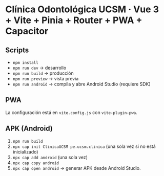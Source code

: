 # Clínica Odontológica UCSM · Vue 3 + Vite + Pinia + Router + PWA + Capacitor

## Scripts
- `npm install`
- `npm run dev` → desarrollo
- `npm run build` → producción
- `npm run preview` → vista previa
- `npm run android` → compila y abre Android Studio (requiere SDK)

## PWA
La configuración está en `vite.config.js` con `vite-plugin-pwa`.

## APK (Android)
1. `npm run build`
2. `npx cap init ClinicaUCSM pe.ucsm.clinica` (una sola vez si no está inicializado)
3. `npx cap add android` (una sola vez)
4. `npx cap copy android`
5. `npx cap open android` → generar APK desde Android Studio.
